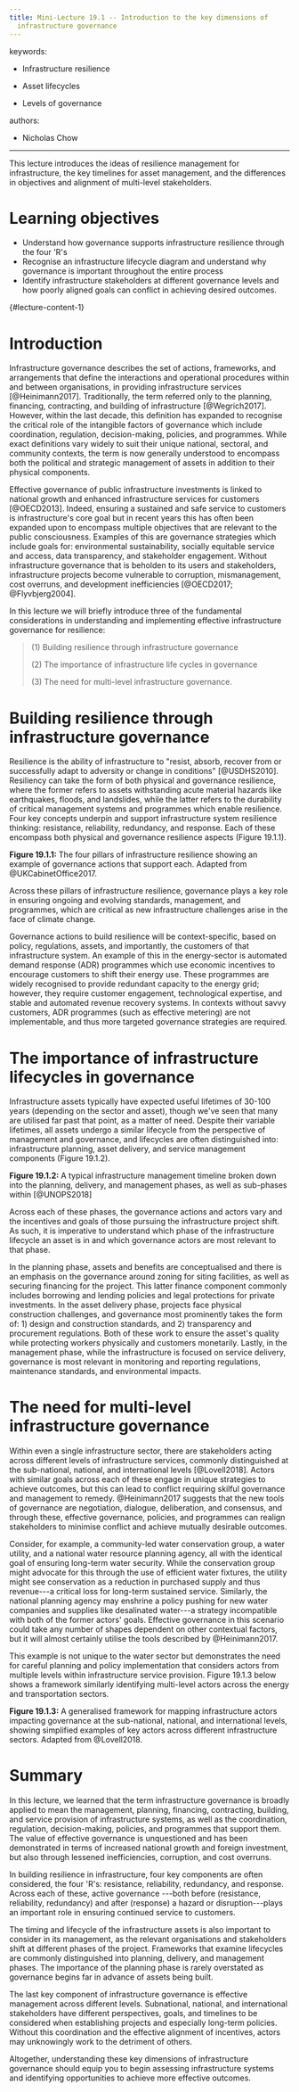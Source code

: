 ```yaml
---
title: Mini-Lecture 19.1 -- Introduction to the key dimensions of
  infrastructure governance
---
```


 

keywords:

-   Infrastructure resilience

-   Asset lifecycles

-   Levels of governance

authors:

-   Nicholas Chow

---

This lecture introduces the ideas of resilience management for
infrastructure, the key timelines for asset management, and the
differences in objectives and alignment of multi-level stakeholders.

# Learning objectives 

-   Understand how governance supports infrastructure resilience through
    the four 'R's
-   Recognise an infrastructure lifecycle diagram and understand why
    governance is important throughout the entire process
-   Identify infrastructure stakeholders at different governance levels
    and how poorly aligned goals can conflict in achieving desired
    outcomes.

  {#lecture-content-1}

# Introduction

Infrastructure governance describes the set of actions, frameworks, and
arrangements that define the interactions and operational procedures
within and between organisations, in providing infrastructure services
[@Heinimann2017]. Traditionally, the term referred only to the
planning, financing, contracting, and building of infrastructure
[@Wegrich2017]. However, within the last decade, this definition has
expanded to recognise the critical role of the intangible factors of
governance which include coordination, regulation, decision-making,
policies, and programmes. While exact definitions vary widely to suit
their unique national, sectoral, and community contexts, the term is now
generally understood to encompass both the political and strategic
management of assets in addition to their physical components.

Effective governance of public infrastructure investments is linked to
national growth and enhanced infrastructure services for customers
[@OECD2013]. Indeed, ensuring a sustained and safe service to
customers is infrastructure's core goal but in recent years this has
often been expanded upon to encompass multiple objectives that are
relevant to the public consciousness. Examples of this are governance
strategies which include goals for: environmental sustainability,
socially equitable service and access, data transparency, and
stakeholder engagement. Without infrastructure governance that is
beholden to its users and stakeholders, infrastructure projects become
vulnerable to corruption, mismanagement, cost overruns, and development
inefficiencies [@OECD2017; @Flyvbjerg2004].

In this lecture we will briefly introduce three of the fundamental
considerations in understanding and implementing effective
infrastructure governance for resilience:

> \(1\) Building resilience through infrastructure governance
>
> \(2\) The importance of infrastructure life cycles in governance
>
> \(3\) The need for multi-level infrastructure governance.

# Building resilience through infrastructure governance

Resilience is the ability of infrastructure to "resist, absorb, recover
from or successfully adapt to adversity or change in conditions"
[@USDHS2010]. Resiliency can take the form of both physical and
governance resilience, where the former refers to assets withstanding
acute material hazards like earthquakes, floods, and landslides, while
the latter refers to the durability of critical management systems and
programmes which enable resilience. Four key concepts underpin and
support infrastructure system resilience thinking: resistance,
reliability, redundancy, and response. Each of these encompass both
physical and governance resilience aspects (Figure 19.1.1).

**Figure 19.1.1:** The four pillars of infrastructure resilience showing
an example of governance actions that support each. Adapted from
@UKCabinetOffice2017.

Across these pillars of infrastructure resilience, governance plays a
key role in ensuring ongoing and evolving standards, management, and
programmes, which are critical as new infrastructure challenges arise in
the face of climate change.

Governance actions to build resilience will be context-specific, based
on policy, regulations, assets, and importantly, the customers of that
infrastructure system. An example of this in the energy-sector is
automated demand response (ADR) programmes which use economic incentives
to encourage customers to shift their energy use. These programmes are
widely recognised to provide redundant capacity to the energy grid;
however, they require customer engagement, technological expertise, and
stable and automated revenue recovery systems. In contexts without savvy
customers, ADR programmes (such as effective metering) are not
implementable, and thus more targeted governance strategies are
required.

# The importance of infrastructure lifecycles in governance

Infrastructure assets typically have expected useful lifetimes of 30-100
years (depending on the sector and asset), though we've seen that many
are utilised far past that point, as a matter of need. Despite their
variable lifetimes, all assets undergo a similar lifecycle from the
perspective of management and governance, and lifecycles are often
distinguished into: infrastructure planning, asset delivery, and service
management components (Figure 19.1.2).

**Figure 19.1.2:** A typical infrastructure management timeline broken
down into the planning, delivery, and management phases, as well as
sub-phases within [@UNOPS2018]

Across each of these phases, the governance actions and actors vary and
the incentives and goals of those pursuing the infrastructure project
shift. As such, it is imperative to understand which phase of the
infrastructure lifecycle an asset is in and which governance actors are
most relevant to that phase.

In the planning phase, assets and benefits are conceptualised and there
is an emphasis on the governance around zoning for siting facilities, as
well as securing financing for the project. This latter finance
component commonly includes borrowing and lending policies and legal
protections for private investments. In the asset delivery phase,
projects face physical construction challenges, and governance most
prominently takes the form of: 1) design and construction standards, and
2) transparency and procurement regulations. Both of these work to
ensure the asset's quality while protecting workers physically and
customers monetarily. Lastly, in the management phase, while the
infrastructure is focused on service delivery, governance is most
relevant in monitoring and reporting regulations, maintenance standards,
and environmental impacts.

# The need for multi-level infrastructure governance

Within even a single infrastructure sector, there are stakeholders
acting across different levels of infrastructure services, commonly
distinguished at the sub-national, national, and international levels
[@Lovell2018]. Actors with similar goals across each of these engage
in unique strategies to achieve outcomes, but this can lead to conflict
requiring skilful governance and management to remedy. @Heinimann2017
suggests that the new tools of governance are negotiation, dialogue,
deliberation, and consensus, and through these, effective governance,
policies, and programmes can realign stakeholders to minimise conflict
and achieve mutually desirable outcomes.

Consider, for example, a community-led water conservation group, a water
utility, and a national water resource planning agency, all with the
identical goal of ensuring long-term water security. While the
conservation group might advocate for this through the use of efficient
water fixtures, the utility might see conservation as a reduction in
purchased supply and thus revenue---a critical loss for long-term
sustained service. Similarly, the national planning agency may enshrine
a policy pushing for new water companies and supplies like desalinated
water---a strategy incompatible with both of the former actors' goals.
Effective governance in this scenario could take any number of shapes
dependent on other contextual factors, but it will almost certainly
utilise the tools described by @Heinimann2017.

This example is not unique to the water sector but demonstrates the need
for careful planning and policy implementation that considers actors
from multiple levels within infrastructure service provision. Figure
19.1.3 below shows a framework similarly identifying multi-level actors
across the energy and transportation sectors.

**Figure 19.1.3:** A generalised framework for mapping infrastructure
actors impacting governance at the sub-national, national, and
international levels, showing simplified examples of key actors across
different infrastructure sectors. Adapted from @Lovell2018.

# Summary 

In this lecture, we learned that the term infrastructure governance is
broadly applied to mean the management, planning, financing,
contracting, building, and service provision of infrastructure systems,
as well as the coordination, regulation, decision-making, policies, and
programmes that support them. The value of effective governance is
unquestioned and has been demonstrated in terms of increased national
growth and foreign investment, but also through lessened inefficiencies,
corruption, and cost overruns.

In building resilience in infrastructure, four key components are often
considered, the four 'R's: resistance, reliability, redundancy, and
response. Across each of these, active governance ---both before
(resistance, reliability, redundancy) and after (response) a hazard or
disruption---plays an important role in ensuring continued service to
customers.

The timing and lifecycle of the infrastructure assets is also important
to consider in its management, as the relevant organisations and
stakeholders shift at different phases of the project. Frameworks that
examine lifecycles are commonly distinguished into planning, delivery,
and management phases. The importance of the planning phase is rarely
overstated as governance begins far in advance of assets being built.

The last key component of infrastructure governance is effective
management across different levels. Subnational, national, and
international stakeholders have different perspectives, goals, and
timelines to be considered when establishing projects and especially
long-term policies. Without this coordination and the effective
alignment of incentives, actors may unknowingly work to the detriment of
others.

Altogether, understanding these key dimensions of infrastructure
governance should equip you to begin assessing infrastructure systems
and identifying opportunities to achieve more effective outcomes.
